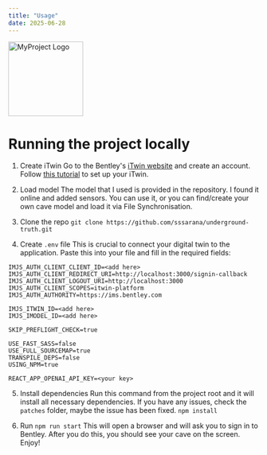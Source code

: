 ```yaml
---
title: "Usage"
date: 2025-06-28
---
```

<p>
  <img src="/underground-truth-docs/assets/logo.png" alt="MyProject Logo" width="150">
</p>

# Running the project locally

1. Create iTwin
Go to the Bentley's [iTwin website](https://itwin.bentley.com) and create an account.
Follow [this tutorial](https://developer.bentley.com/tutorials/get-started-with-itwin-platform/) to set up your iTwin.

2. Load model
The model that I used is provided in the repository. I found it online and added sensors. You can use it, or you can find/create your own cave model and load it via File Synchronisation.

3. Clone the repo
`git clone https://github.com/sssarana/underground-truth.git`

4. Create `.env` file
This is crucial to connect your digital twin to the application. Paste this into your file and fill in the required fields:
```
IMJS_AUTH_CLIENT_CLIENT_ID=<add here>
IMJS_AUTH_CLIENT_REDIRECT_URI=http://localhost:3000/signin-callback
IMJS_AUTH_CLIENT_LOGOUT_URI=http://localhost:3000
IMJS_AUTH_CLIENT_SCOPES=itwin-platform
IMJS_AUTH_AUTHORITY=https://ims.bentley.com

IMJS_ITWIN_ID=<add here>
IMJS_IMODEL_ID=<add here>

SKIP_PREFLIGHT_CHECK=true

USE_FAST_SASS=false
USE_FULL_SOURCEMAP=true
TRANSPILE_DEPS=false
USING_NPM=true

REACT_APP_OPENAI_API_KEY=<your key>
```

5. Install dependencies
Run this command from the project root and it will install all necessary dependencies. If you have any issues, check the `patches` folder, maybe the issue has been fixed.
`npm install`

6. Run
`npm run start`
This will open a browser and will ask you to sign in to Bentley. After you do this, you should see your cave on the screen. Enjoy!